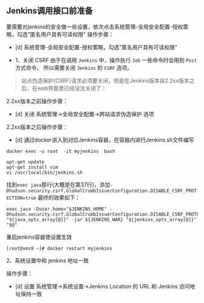 ## Jenkins调用接口前准备
要需要对jenkins的安全做一些设置，依次点击系统管理-全局安全配置-授权策略，勾选"匿名用户具有可读权限"
操作步骤：
- [d] 系统管理-全局安全配置-授权策略，勾选"匿名用户具有可读权限"

- 1、关闭 CSRF
由于在调用 `Jenkins` 中，操作执行 `Job` 一些命令时会用到 `Post` 方式命令，
所以需要关闭 `Jenkins` 的 `CSRF` 选项。
>站点伪造保护(CSRF)请求必须要关闭，但是在Jenkins版本自2.2xx版本之后，在web界面里已经没法关闭了：


2.2xx版本之前操作步骤：
- [d] 关闭 系统管理->全局安全配置->跨站请求伪造保护 选项

2.2xx版本之后操作步骤：
- [d] 通过docker进入到对应Jenkins容器，在容器内进行Jenkins.sh文件编写
```shell
docker exec -u root  -it myjenkins  bash

apt-get update
apt-get install vim
vi /usr/local/bin/jenkins.sh
```

找到`exec java`那行(大概是在第37行)，添加`-Dhudson.security.csrf.GlobalCrumbIssuerConfiguration.DISABLE_CSRF_PROTECTION=true`
最终的效果如下：

```shell
exec java -Duser.home="$JENKINS_HOME" -Dhudson.security.csrf.GlobalCrumbIssuerConfiguration.DISABLE_CSRF_PROTECTION=true "${java_opts_array[@]}" -jar ${JENKINS_WAR} "${jenkins_opts_array[@]}" "$@"
```
重启jenkins容器使设置生效
```shell
[root@vms9 ~]# docker restart myjenkins
```
2、系统设置中和 jenkins 地址一致

操作步骤：
- [d] 设置 系统管理->系统设置->Jenkins Location 的 URL 和 Jenkins 访问地址保持一致